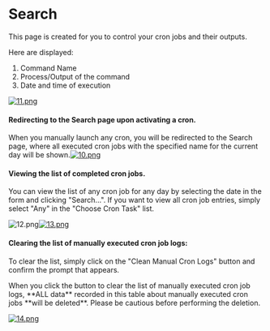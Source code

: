 # Search

This page is created for you to control your cron jobs and their outputs.

Here are displayed:

1. Command Name
2. Process/Output of the command
3. Date and time of execution

[![11.png](https://doc.puq.info/uploads/images/gallery/2023-07/scaled-1680-/11.png)](https://doc.puq.info/uploads/images/gallery/2023-07/11.png)

#### Redirecting to the Search page upon activating a cron.

When you manually launch any cron, you will be redirected to the Search page, where all executed cron jobs with the specified name for the current day will be shown.[![10.png](https://doc.puq.info/uploads/images/gallery/2023-07/scaled-1680-/10.png)](https://doc.puq.info/uploads/images/gallery/2023-07/10.png)

#### Viewing the list of completed cron jobs.

You can view the list of any cron job for any day by selecting the date in the form and clicking "Search...". If you want to view all cron job entries, simply select "Any" in the "Choose Cron Task" list.

![12.png](https://doc.puq.info/uploads/images/gallery/2023-07/scaled-1680-/12.png)[![13.png](https://doc.puq.info/uploads/images/gallery/2023-07/scaled-1680-/13.png)](https://doc.puq.info/uploads/images/gallery/2023-07/13.png)

#### Clearing the list of manually executed cron job logs:

To clear the list, simply click on the "Clean Manual Cron Logs" button and confirm the prompt that appears.

<p class="callout warning">When you click the button to clear the list of manually executed cron job logs, **ALL data** recorded in this table about manually executed cron jobs **will be deleted**.  
Please be cautious before performing the deletion.</p>

[![14.png](https://doc.puq.info/uploads/images/gallery/2023-07/scaled-1680-/14.png)](https://doc.puq.info/uploads/images/gallery/2023-07/14.png)